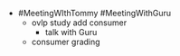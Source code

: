 - #MeetingWIthTommy #MeetingWithGuru
	- ovlp study add consumer
		- talk with Guru
	- consumer grading